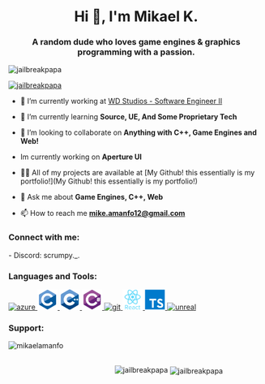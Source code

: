
<h1 align="center">Hi 👋, I'm Mikael K.</h1>
<h3 align="center">A random dude who loves game engines & graphics programming with a passion.</h3>

<p align="left"> <img src="https://komarev.com/ghpvc/?username=jailbreakpapa&label=Profile%20views&color=0e75b6&style=flat" alt="jailbreakpapa" /> </p>

<p align="left"> <a href="https://github.com/ryo-ma/github-profile-trophy"><img src="https://github-profile-trophy.vercel.app/?username=jailbreakpapa" alt="jailbreakpapa" /></a> </p>

- 🔭 I’m currently working at [WD Studios - Software Engineer II](https://wdstudios.tech)

- 🌱 I’m currently learning **Source, UE, And Some Proprietary Tech**

- 👯 I’m looking to collaborate on **Anything with C++, Game Engines and Web!**

- Im currently working on **Aperture UI**

- 👨‍💻 All of my projects are available at [My Github! this essentially is my portfolio!](My Github! this essentially is my portfolio!)

- 💬 Ask me about **Game Engines, C++, Web**

- 📫 How to reach me **mike.amanfo12@gmail.com**

<h3 align="left">Connect with me:</h3>
- Discord: scrumpy._.
<p align="left">
</p>

<h3 align="left">Languages and Tools:</h3>
<p align="left"> <a href="https://azure.microsoft.com/en-in/" target="_blank" rel="noreferrer"> <img src="https://www.vectorlogo.zone/logos/microsoft_azure/microsoft_azure-icon.svg" alt="azure" width="40" height="40"/> </a> <a href="https://www.cprogramming.com/" target="_blank" rel="noreferrer"> <img src="https://raw.githubusercontent.com/devicons/devicon/master/icons/c/c-original.svg" alt="c" width="40" height="40"/> </a> <a href="https://www.w3schools.com/cpp/" target="_blank" rel="noreferrer"> <img src="https://raw.githubusercontent.com/devicons/devicon/master/icons/cplusplus/cplusplus-original.svg" alt="cplusplus" width="40" height="40"/> </a> <a href="https://www.w3schools.com/cs/" target="_blank" rel="noreferrer"> <img src="https://raw.githubusercontent.com/devicons/devicon/master/icons/csharp/csharp-original.svg" alt="csharp" width="40" height="40"/> </a> <a href="https://git-scm.com/" target="_blank" rel="noreferrer"> <img src="https://www.vectorlogo.zone/logos/git-scm/git-scm-icon.svg" alt="git" width="40" height="40"/> </a> <a href="https://reactjs.org/" target="_blank" rel="noreferrer"> <img src="https://raw.githubusercontent.com/devicons/devicon/master/icons/react/react-original-wordmark.svg" alt="react" width="40" height="40"/> </a> <a href="https://www.typescriptlang.org/" target="_blank" rel="noreferrer"> <img src="https://raw.githubusercontent.com/devicons/devicon/master/icons/typescript/typescript-original.svg" alt="typescript" width="40" height="40"/> </a> <a href="https://unrealengine.com/" target="_blank" rel="noreferrer"> <img src="https://raw.githubusercontent.com/kenangundogan/fontisto/036b7eca71aab1bef8e6a0518f7329f13ed62f6b/icons/svg/brand/unreal-engine.svg" alt="unreal" width="40" height="40"/> </a> </p>

<h3 align="left">Support:</h3>
<p><a href="https://www.buymeacoffee.com/mikaelamanfo"> <img align="left" src="https://cdn.buymeacoffee.com/buttons/v2/default-yellow.png" height="50" width="210" alt="mikaelamanfo" /></a></p><br><br>

<p><img align="left" src="https://github-readme-stats.vercel.app/api/top-langs?username=jailbreakpapa&show_icons=true&locale=en&layout=compact" alt="jailbreakpapa" /></p>

<p>&nbsp;<img align="center" src="https://github-readme-stats.vercel.app/api?username=jailbreakpapa&show_icons=true&locale=en" alt="jailbreakpapa" /></p>
